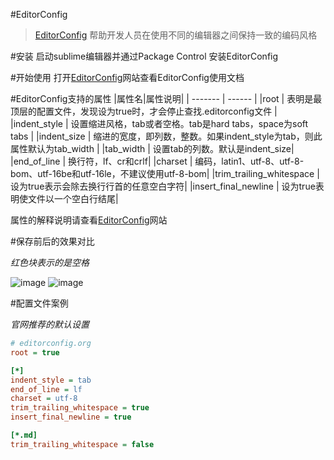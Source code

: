 #EditorConfig
> [EditorConfig](http://editorconfig.org) 帮助开发人员在使用不同的编辑器之间保持一致的编码风格

#安装
启动sublime编辑器并通过Package Control 安装EditorConfig

#开始使用
打开[EditorConfig](http://editorconfig.org)网站查看EditorConfig使用文档


#EditorConfig支持的属性
|属性名|属性说明|
| ------- | ------ |
|root | 表明是最顶层的配置文件，发现设为true时，才会停止查找.editorconfig文件 |
|indent_style | 设置缩进风格，tab或者空格。tab是hard tabs，space为soft tabs |
|indent_size | 缩进的宽度，即列数，整数。如果indent_style为tab，则此属性默认为tab_width |
|tab_width | 设置tab的列数。默认是indent_size|
|end_of_line | 换行符，lf、cr和crlf|
|charset | 编码，latin1、utf-8、utf-8-bom、utf-16be和utf-16le，不建议使用utf-8-bom|
|trim_trailing_whitespace | 设为true表示会除去换行行首的任意空白字符|
|insert_final_newline | 设为true表明使文件以一个空白行结尾|

属性的解释说明请查看[EditorConfig](http://editorconfig.org)网站

#保存前后的效果对比

*红色块表示的是空格*

![image](https://github.com/bxcn/sublime_plugins/blob/master/images/editorconfig/1_0.png)
![image](https://github.com/bxcn/sublime_plugins/blob/master/images/editorconfig/1_1.png)



#配置文件案例

*官网推荐的默认设置*

```ini
# editorconfig.org
root = true

[*]
indent_style = tab
end_of_line = lf
charset = utf-8
trim_trailing_whitespace = true
insert_final_newline = true

[*.md]
trim_trailing_whitespace = false
```
